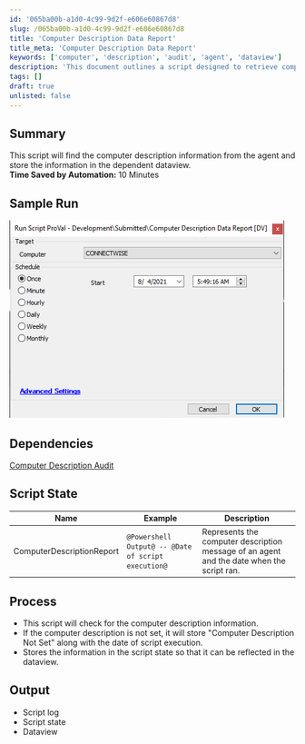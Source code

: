 ```yaml
---
id: '065ba00b-a1d0-4c99-9d2f-e606e60867d8'
slug: /065ba00b-a1d0-4c99-9d2f-e606e60867d8
title: 'Computer Description Data Report'
title_meta: 'Computer Description Data Report'
keywords: ['computer', 'description', 'audit', 'agent', 'dataview']
description: 'This document outlines a script designed to retrieve computer description information from agents and store it in a dependent dataview. The script enhances efficiency by saving approximately 10 minutes of manual effort. It includes sample output, dependencies, and detailed processing steps.'
tags: []
draft: true
unlisted: false
---
```


## Summary

This script will find the computer description information from the agent and store the information in the dependent dataview.  
**Time Saved by Automation:** 10 Minutes

## Sample Run

![Sample Run](../../static/img/Computer-Description-Data-Report/image_1.png)

## Dependencies

[Computer Description Audit](/docs/81645955-50e9-45e6-b635-e6780aefc390)

## Script State

| Name                     | Example                                     | Description                                                             |
|--------------------------|---------------------------------------------|-------------------------------------------------------------------------|
| ComputerDescriptionReport | `@Powershell Output@ -- @Date of script execution@` | Represents the computer description message of an agent and the date when the script ran. |

## Process

- This script will check for the computer description information.
- If the computer description is not set, it will store "Computer Description Not Set" along with the date of script execution.
- Stores the information in the script state so that it can be reflected in the dataview.

## Output

- Script log
- Script state
- Dataview



